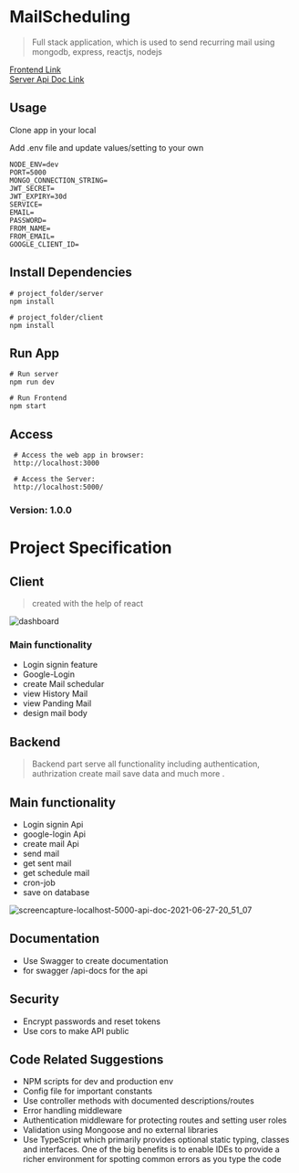 # MailScheduling

> Full stack application, which is used to send recurring mail using mongodb, express, reactjs, nodejs

[Frontend Link](https://mailschedular.vercel.app/)
\
[Server Api Doc Link](https://mailschedular.herokuapp.com/api-doc/)


## Usage

Clone app in your local


Add .env file and update values/setting to your own

```
NODE_ENV=dev
PORT=5000
MONGO_CONNECTION_STRING=
JWT_SECRET=
JWT_EXPIRY=30d
SERVICE=
EMAIL=
PASSWORD=
FROM_NAME=
FROM_EMAIL=
GOOGLE_CLIENT_ID=
```

## Install Dependencies

```
# project_folder/server
npm install

# project_folder/client
npm install
```

## Run App

```
# Run server
npm run dev

# Run Frontend
npm start
```

## Access

```
 # Access the web app in browser:
 http://localhost:3000

 # Access the Server:
 http://localhost:5000/
```

### Version: 1.0.0

# Project Specification

## Client 
> created with the help of react 

![dashboard](https://user-images.githubusercontent.com/49576577/123489862-88fd2d80-d630-11eb-908a-a7e8f3839b35.png)

### Main functionality
- Login signin feature
- Google-Login 
- create Mail schedular
- view History Mail
- view Panding Mail 
- design mail body 


## Backend
> Backend part serve all functionality including authentication, authrization create mail save data and much more .

## Main functionality
- Login signin Api
- google-login Api
- create mail Api
- send mail
- get sent mail
- get schedule mail
- cron-job
- save on database

![screencapture-localhost-5000-api-doc-2021-06-27-20_51_07](https://user-images.githubusercontent.com/49576577/123559470-cd680500-d7b9-11eb-9813-efd5772be5c9.png)

## Documentation

- Use Swagger to create documentation
- for swagger /api-docs for the api

## Security

- Encrypt passwords and reset tokens
- Use cors to make API public


## Code Related Suggestions

- NPM scripts for dev and production env
- Config file for important constants
- Use controller methods with documented descriptions/routes
- Error handling middleware
- Authentication middleware for protecting routes and setting user roles
- Validation using Mongoose and no external libraries
- Use TypeScript which primarily provides optional static typing, classes and interfaces. One of the big benefits is to enable IDEs to provide a richer environment for spotting common errors as you type the code 
